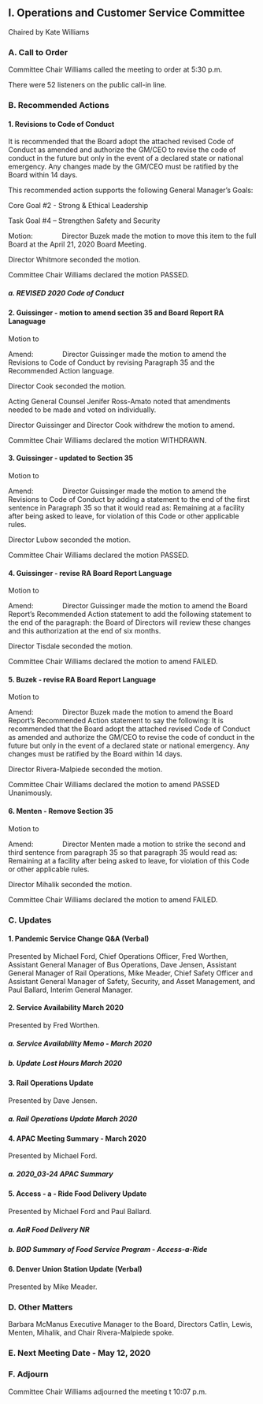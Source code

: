 ## I. Operations and Customer Service Committee

Chaired by Kate Williams

### A. Call to Order

Committee Chair Williams called the meeting to order at 5:30 p.m.

There were 52 listeners on the public call-in line.

### B. Recommended Actions

#### 1. Revisions to Code of Conduct

It is recommended that the Board adopt the attached revised Code of Conduct as amended and authorize the GM/CEO to revise the code of conduct in the future but only in the event of a declared state or national emergency. Any changes made by the GM/CEO must be ratified by the Board within 14 days.

This recommended action supports the following General Manager’s Goals:

Core Goal #2 - Strong & Ethical Leadership

Task Goal #4 – Strengthen Safety and Security

Motion:               Director Buzek made the motion to move this item to the full Board at the April 21, 2020 Board Meeting.

Director Whitmore seconded the motion.

Committee Chair Williams declared the motion PASSED.

##### a. REVISED 2020 Code of Conduct

#### 2. Guissinger - motion to amend section 35 and Board Report RA Lanaguage

Motion to

Amend:               Director Guissinger made the motion to amend the Revisions to Code of Conduct by revising Paragraph 35 and the Recommended Action language.

Director Cook seconded the motion.

Acting General Counsel Jenifer Ross-Amato noted that amendments needed to be made and voted on individually.

Director Guissinger and Director Cook withdrew the motion to amend.

Committee Chair Williams declared the motion WITHDRAWN.

#### 3. Guissinger - updated to Section 35

Motion to

Amend:               Director Guissinger made the motion to amend the Revisions to Code of Conduct by adding a statement to the end of the first sentence in Paragraph 35 so that it would read as: Remaining at a facility after being asked to leave, for violation of this Code or other applicable rules.

Director Lubow seconded the motion.

Committee Chair Williams declared the motion PASSED.

#### 4. Guissinger - revise RA Board Report Language

Motion to

Amend:               Director Guissinger made the motion to amend the Board Report’s Recommended Action statement to add the following statement to the end of the paragraph: the Board of Directors will review these changes and this authorization at the end of six months.

Director Tisdale seconded the motion.

Committee Chair Williams declared the motion to amend FAILED.

#### 5. Buzek - revise RA Board Report Language

Motion to

Amend:               Director Buzek made the motion to amend the Board Report’s Recommended Action statement to say the following: It is recommended that the Board adopt the attached revised Code of Conduct as amended and authorize the GM/CEO to revise the code of conduct in the future but only in the event of a declared state or national emergency. Any changes must be ratified by the Board within 14 days.

Director Rivera-Malpiede seconded the motion.

Committee Chair Williams declared the motion to amend PASSED Unanimously.

#### 6. Menten - Remove Section 35

Motion to

Amend:               Director Menten made a motion to strike the second and third sentence from paragraph 35 so that paragraph 35 would read as: Remaining at a facility after being asked to leave, for violation of this Code or other applicable rules.

Director Mihalik seconded the motion.

Committee Chair Williams declared the motion to amend FAILED.

### C. Updates

#### 1. Pandemic Service Change Q&A (Verbal)

Presented by Michael Ford, Chief Operations Officer, Fred Worthen, Assistant General Manager of Bus Operations, Dave Jensen, Assistant General Manager of Rail Operations, Mike Meader, Chief Safety Officer and Assistant General Manager of Safety, Security, and Asset Management, and Paul Ballard, Interim General Manager.

#### 2. Service Availability March 2020

Presented by Fred Worthen.

##### a. Service Availability Memo - March 2020

##### b. Update Lost Hours March 2020

#### 3. Rail Operations Update

Presented by Dave Jensen.

##### a. Rail Operations Update March 2020

#### 4. APAC Meeting Summary - March 2020

Presented by Michael Ford.

##### a. 2020_03-24 APAC Summary

#### 5. Access - a - Ride Food Delivery Update

Presented by Michael Ford and Paul Ballard.

##### a. AaR Food Delivery NR

##### b. BOD Summary of Food Service Program - Access-a-Ride

#### 6. Denver Union Station Update (Verbal)

Presented by Mike Meader.

### D. Other Matters

Barbara McManus Executive Manager to the Board, Directors Catlin, Lewis, Menten, Mihalik, and Chair Rivera-Malpiede spoke.

### E. Next Meeting Date - May 12, 2020

### F. Adjourn

Committee Chair Williams adjourned the meeting t 10:07 p.m.